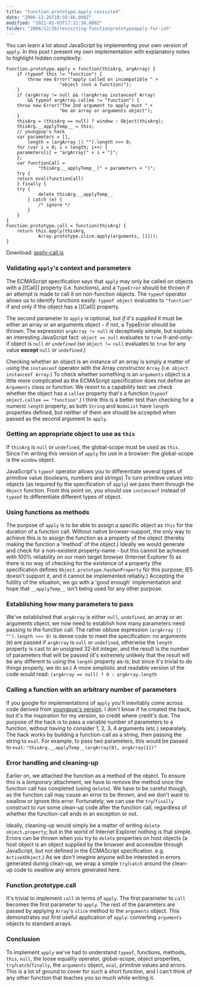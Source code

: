 ```yaml
---
title: "Function.prototype.apply revisited"
date: "2006-12-26T18:50:46.000Z"
modified: "2011-01-03T17:21:36.000Z"
folder: "2006/12/26/revisiting-functionprototypeapply-for-ie5"
---
```


You can learn a lot about JavaScript by implementing your own version of `apply`. In this post I present my own implementation with explanatory notes to highlight hidden complexity:

    Function.prototype.apply = function(thisArg, argArray) {
        if (typeof this != "function") {
            throw new Error("apply called on incompatible " +
                        "object (not a function)");
        }
        if (argArray != null && !(argArray instanceof Array)
            && typeof argArray.callee != "function") {
    	throw new Error("The 2nd argument to apply must " +
                        "be an array or arguments object");
        }
        thisArg = (thisArg == null) ? window : Object(thisArg);
        thisArg.__applyTemp__ = this;
        // youngpup's hack
        var parameters = [],
            length = (argArray || "").length >>> 0;
        for (var i = 0; i < length; i++) {
    	parameters[i] = "argArray[" + i + "]";
        };
        var functionCall =
                "thisArg.__applyTemp__(" + parameters + ")";
        try {
    	return eval(functionCall)
        } finally {
    	try {
                delete thisArg.__applyTemp__
            } catch (e) {
                /* ignore */
            }
        }
    }
    Function.prototype.call = function(thisArg) {
        return this.apply(thisArg,
                Array.prototype.slice.apply(arguments, [1]));
    }

Download: [apply-call.js](/code/apply-call.js)

### Validating `apply`'s context and parameters

The ECMAScript specification says that `apply` may only be called on objects with a \[\[Call\]\] property (i.e. functions), and a `TypeError` should be thrown if an attempt is made to call it on non-function objects. The `typeof` operator allows us to identify functions easily: `typeof object` evaluates to `"function"` if and only if the object has a \[\[Call\]\] property.

The second parameter to `apply` is optional, but _if it's supplied_ it must be either an array or an arguments object - if not, a TypeError should be thrown. The expression `argArray != null` is deceptively simple, but exploits an interesting JavaScript fact: `object == null` evaluates to `true` if-and-only-if object is `null` _or `undefined`_ (so `object != null` evaluates to `true` for any value **except** `null` or `undefined`.)

Checking whether an object is an instance of an array is simply a matter of using the `instanceof` operator with the Array constructor `Array` (i.e. `object instanceof Array`.) To check whether something is an `arguments` object is a little more complicated as the ECMAScript specification does not define an `Arguments` class or function. We resort to a capability test: we check whether the object has a `callee` property that's a function (`typeof object.callee == "function"`.) I think this is a better test than checking for a numeric `length` property, as both `String` and `NodeList` have `length` properties defined, but neither of them are should be accepted when passed as the second argument to `apply`.

### Getting an appropriate object to use as `this`

If `thisArg` is `null` or `undefined`, the global-scope must be used as `this`. Since I'm writing this version of `apply` for use in a browser: the global-scope is the `window` object.

JavaScript's `typeof` operator allows you to differentiate several types of primitive value (booleans, numbers and strings) To turn primitive values into objects (as required by the specification of `apply`) we pass them through the `Object` function. From this point on, you should use `instanceof` instead of `typeof` to differentiate different types of object.

### Using functions as methods

The purpose of `apply` is to be able to assign a specific object as `this` for the duration of a function call. Without native browser-support, the only way to achieve this is to assign the function as a property of the object (thereby making the function a 'method' of the object.) Ideally we would generate and check for a non-existent property-name - but this cannot be achieved with 100% reliability on our main target browser (Internet Explorer 5) as there is no way of checking for the existence of a property (the specification defines `Object.prototype.hasOwnProperty` for this purpose; IE5 doesn't support it, and it cannot be implemented reliably.) Accepting the futility of the situation, we go with a 'good enough' implementation and hope that `__applyTemp__` isn't being used for any other purpose.

### Establishing how many parameters to pass

We've established that `argArray` is either `null`, `undefined`, an array or an arguments object, we now need to establish how many parameters need passing to the function call. The rather obtuse expression `(argArray || "").length >>> 0)` is dense code to meet the specification: no arguments (`0`) are passed if `argArray` is `null` or `undefined`, otherwise the `length` property is cast to an unsigned 32-bit integer, and the result is the number of parameters that will be passed (it's extremely unlikely that the result will be any different to using the `length` property as-is; but since it's trivial to do things properly, we do so.) A more simplistic and readable version of the code would read: `(argArray == null) ? 0 : argArray.length`

### Calling a function with an arbitrary number of parameters

If you google for implementations of `apply` you'll inevitably come across code derived from [youngpup's version](http://boring.youngpup.net/2002/oldblog123). I don't know if he created the hack, but it's the inspiration for my version, so credit where credit's due. The purpose of the hack is to pass a variable number of parameters to a function, without having to consider 1, 2, 3, 4 arguments (etc.) separately. The hack works by building a function-call as a string, then passing the string to `eval`. For example, to pass two parameters, this would be passed to `eval`: `"thisArg.__applyTemp__(argArray[0], argArray[1])"`

### Error handling and cleaning-up

Earlier on, we attached the function as a method of the object. To ensure this is a _temporary_ attachment, we have to remove the method once the function call has completed (using `delete`). We have to be careful though, as the function call may cause an error to be thrown, and we don't want to swallow or ignore this error. Fortunately, we can use the `try`/`finally` construct to run some clean-up code after the function call, regardless of whether the function-call ends in an exception or not.

Ideally, cleaning-up would simply be a matter of writing `delete object.property`; but in the world of Internet Explorer nothing is that simple. Errors can be thrown when you try to `delete` properties on host objects (a host object is an object supplied by the browser and accessible through JavaScript, but not defined in the ECMAScript specification. e.g. `ActiveXObject`.) As we don't imagine anyone will be interested in errors generated during clean-up, we wrap a simple `try`/`catch` around the clean-up code to swallow any errors generated here.

### Function.prototype.call

It's trivial to implement `call` in terms of `apply`. The first parameter to `call` becomes the first parameter to `apply`. The rest of the parameters are passed by applying `Array`'s `slice` method to the `arguments` object. This demonstrates our first useful application of `apply`: converting `arguments` objects to standard arrays.

### Conclusion

To implement `apply` we've had to understand `typeof`, functions, methods, `this`, `null`, the loose equality operator, global-scope, object properties, `try`/`catch`/`finally`, the `arguments` object, `eval`, primitive values and errors. This is a lot of ground to cover for such a short function, and I can't think of any other function that teaches you so much while writing it.
